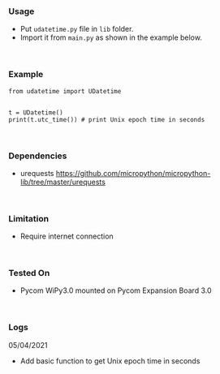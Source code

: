 ### Usage  
  
- Put `udatetime.py` file in `lib` folder.  
- Import it from `main.py` as shown in the example below.
  
<br>

### Example  
  
    from udatetime import UDatetime


    t = UDatetime()
    print(t.utc_time()) # print Unix epoch time in seconds
  
<br>
  
### Dependencies  
  
- urequests <https://github.com/micropython/micropython-lib/tree/master/urequests>
  
<br>
  
### Limitation  
- Require internet connection
  
<br>
  
### Tested On
  
- Pycom WiPy3.0 mounted on Pycom Expansion Board 3.0
  
<br>

### Logs  
  
05/04/2021 
- Add basic function to get Unix epoch time in seconds

